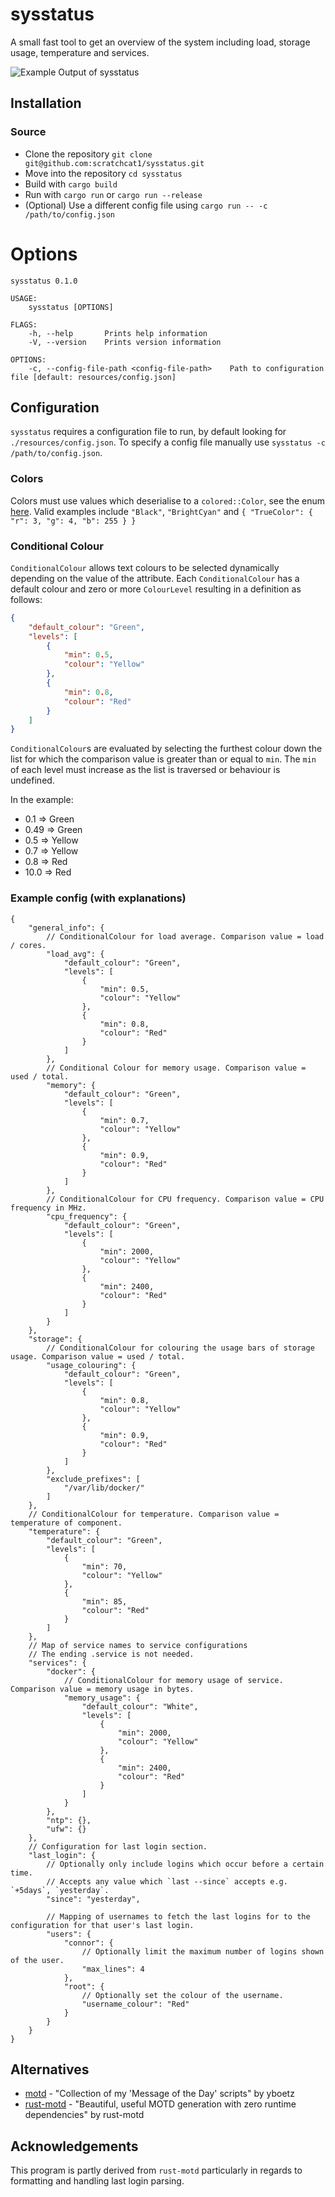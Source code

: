 # sysstatus
A small fast tool to get an overview of the system including load, storage usage, temperature and services.

![Example Output of sysstatus](resources/example_output.png)

## Installation
### Source
- Clone the repository `git clone git@github.com:scratchcat1/sysstatus.git`
- Move into the repository `cd sysstatus`
- Build with `cargo build`
- Run with `cargo run` or `cargo run --release`
- (Optional) Use a different config file using `cargo run -- -c /path/to/config.json`

# Options
```
sysstatus 0.1.0

USAGE:
    sysstatus [OPTIONS]

FLAGS:
    -h, --help       Prints help information
    -V, --version    Prints version information

OPTIONS:
    -c, --config-file-path <config-file-path>    Path to configuration file [default: resources/config.json]
```

## Configuration
`sysstatus` requires a configuration file to run, by default looking for `./resources/config.json`.
To specify a config file manually use `sysstatus -c /path/to/config.json`.

### Colors
Colors must use values which deserialise to a `colored::Color`, see the enum [here](https://docs.rs/colored/2.0.0/colored/enum.Color.html).
Valid examples include `"Black"`, `"BrightCyan"` and `{
    "TrueColor": {
        "r": 3,
        "g": 4,
        "b": 255
    }
}`

### Conditional Colour
`ConditionalColour` allows text colours to be selected dynamically depending on the value of the attribute. Each `ConditionalColour` has a default colour and zero or more `ColourLevel` resulting in a definition as follows:
```json
{
    "default_colour": "Green",
    "levels": [
        {
            "min": 0.5,
            "colour": "Yellow"
        },
        {
            "min": 0.8,
            "colour": "Red"
        }
    ]
}
```
`ConditionalColour`s are evaluated by selecting the furthest colour down the list for which the comparison value is greater than or equal to `min`. The `min` of each level must increase as the list is traversed or behaviour is undefined.

In the example:
- 0.1 => Green
- 0.49 => Green
- 0.5 => Yellow
- 0.7 => Yellow
- 0.8 => Red
- 10.0 => Red

### Example config (with explanations)
```jsonc
{
    "general_info": {
        // ConditionalColour for load average. Comparison value = load / cores.
        "load_avg": {
            "default_colour": "Green",
            "levels": [
                {
                    "min": 0.5,
                    "colour": "Yellow"
                },
                {
                    "min": 0.8,
                    "colour": "Red"
                }
            ]
        },
        // Conditional Colour for memory usage. Comparison value = used / total.
        "memory": {
            "default_colour": "Green",
            "levels": [
                {
                    "min": 0.7,
                    "colour": "Yellow"
                },
                {
                    "min": 0.9,
                    "colour": "Red"
                }
            ]
        },
        // ConditionalColour for CPU frequency. Comparison value = CPU frequency in MHz.
        "cpu_frequency": {
            "default_colour": "Green",
            "levels": [
                {
                    "min": 2000,
                    "colour": "Yellow"
                },
                {
                    "min": 2400,
                    "colour": "Red"
                }
            ]
        }
    },
    "storage": {
        // ConditionalColour for colouring the usage bars of storage usage. Comparison value = used / total.
        "usage_colouring": {
            "default_colour": "Green",
            "levels": [
                {
                    "min": 0.8,
                    "colour": "Yellow"
                },
                {
                    "min": 0.9,
                    "colour": "Red"
                }
            ]
        },
        "exclude_prefixes": [
            "/var/lib/docker/"
        ]
    },
    // ConditionalColour for temperature. Comparison value = temperature of component.
    "temperature": {
        "default_colour": "Green",
        "levels": [
            {
                "min": 70,
                "colour": "Yellow"
            },
            {
                "min": 85,
                "colour": "Red"
            }
        ]
    },
    // Map of service names to service configurations
    // The ending .service is not needed.
    "services": {
        "docker": {
            // ConditionalColour for memory usage of service. Comparison value = memory usage in bytes.
            "memory_usage": {
                "default_colour": "White",
                "levels": [
                    {
                        "min": 2000,
                        "colour": "Yellow"
                    },
                    {
                        "min": 2400,
                        "colour": "Red"
                    }
                ]
            }
        },
        "ntp": {},
        "ufw": {}
    },
    // Configuration for last login section.
    "last_login": {
        // Optionally only include logins which occur before a certain time.
        // Accepts any value which `last --since` accepts e.g. `+5days`, `yesterday`.
        "since": "yesterday",

        // Mapping of usernames to fetch the last logins for to the configuration for that user's last login.
        "users": {
            "connor": {
                // Optionally limit the maximum number of logins shown of the user.
                "max_lines": 4
            },
            "root": {
                // Optionally set the colour of the username.
                "username_colour": "Red"
            }
        }
    }
}
```

## Alternatives
- [motd](https://github.com/yboetz/motd) - "Collection of my 'Message of the Day' scripts" by yboetz
- [rust-motd](https://github.com/rust-motd/rust-motd) - "Beautiful, useful MOTD generation with zero runtime dependencies" by rust-motd

## Acknowledgements
This program is partly derived from `rust-motd` particularly in regards to formatting and handling last login parsing.